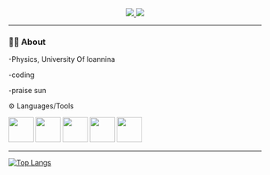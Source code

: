 <div align="center">


<div>
<a href="https://www.linkedin.com/feed/" target="_blank">
<img src="https://img.shields.io/badge/LinkedIn-0077B5?style=for-the-badge&logo=linkedin&logoColor=white"/>
</a>
<a href ="https://www.youtube.com/channel/UCGzRur19VvE3fL_8hXcK4wg" target="_blank">
<img src="https://img.shields.io/badge/YouTube-red?style=for-the-badge&logo=youtube&logoColor=white"/>
</a>
</div>
</div>

---

### 👨‍🎨 About
 
 -Physics, University Of Ioannina
 
 -coding
 
 -praise sun 

 ⚙️ Languages/Tools 
 <div>
   <img width = "50" height = "50"src="https://cdn.jsdelivr.net/gh/devicons/devicon@latest/icons/html5/html5-original.svg" />
    
   <img  width = "50" height = "50" src="https://cdn.jsdelivr.net/gh/devicons/devicon@latest/icons/javascript/javascript-original.svg" />

   <img width = "50" height = "50" src="https://cdn.jsdelivr.net/gh/devicons/devicon@latest/icons/react/react-original-wordmark.svg" />
       
   <img width = "50" height = "50" src="https://cdn.jsdelivr.net/gh/devicons/devicon@latest/icons/vscode/vscode-original.svg" />
    
   <img width = "50" height = "50" src="https://cdn.jsdelivr.net/gh/devicons/devicon@latest/icons/androidstudio/androidstudio-original.svg" />
                   
  </div>


---


[![Top Langs](https://github-readme-stats.vercel.app/api/top-langs/?username=SLaHhios)](https://github.com/anuraghazra/github-readme-stats)
